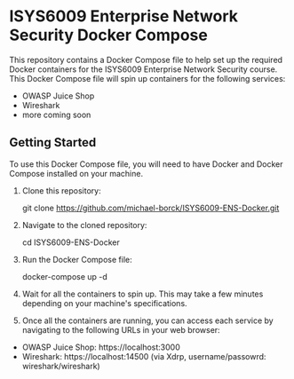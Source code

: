 # ISYS6009 Enterprise Network Security Docker Compose

This repository contains a Docker Compose file to help set up the required Docker containers for the ISYS6009 Enterprise Network Security course. This Docker Compose file will spin up containers for the following services:

- OWASP Juice Shop
- Wireshark
- more coming soon

## Getting Started

To use this Docker Compose file, you will need to have Docker and Docker Compose installed on your machine.

1. Clone this repository:

    git clone https://github.com/michael-borck/ISYS6009-ENS-Docker.git

2. Navigate to the cloned repository:

    cd ISYS6009-ENS-Docker

3. Run the Docker Compose file:

    docker-compose up -d

4. Wait for all the containers to spin up. This may take a few minutes depending on your machine's specifications.

5. Once all the containers are running, you can access each service by navigating to the following URLs in your web browser:

- OWASP Juice Shop:  https://localhost:3000
- Wireshark: https://localhost:14500 (via Xdrp, username/passowrd: wireshark/wireshark)
    
